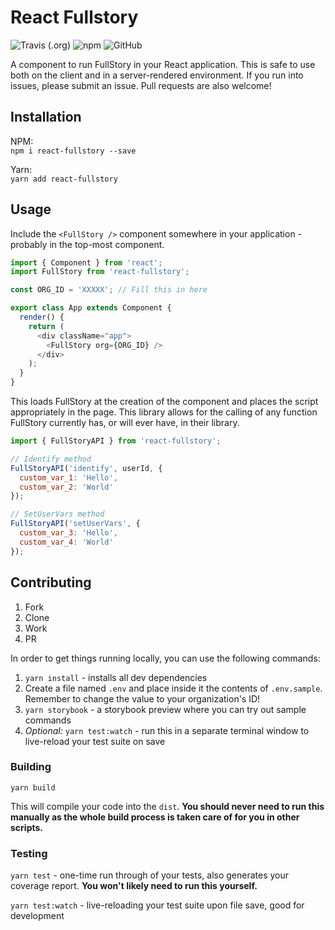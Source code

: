 # React Fullstory

![Travis (.org)](https://img.shields.io/travis/mnsht/react-fullstory.svg?color=green)
![npm](https://img.shields.io/npm/v/react-fullstory.svg?color=green)
![GitHub](https://img.shields.io/github/license/mnsht/react-fullstory.svg?color=green)

A component to run FullStory in your React application. This is safe to use both on the client and in a server-rendered environment. If you run into issues, please submit an issue. Pull requests are also welcome!

## Installation

NPM:<br />`npm i react-fullstory --save`

Yarn:<br />`yarn add react-fullstory`

## Usage

Include the `<FullStory />` component somewhere in your application - probably in the top-most component.

```js
import { Component } from 'react';
import FullStory from 'react-fullstory';

const ORG_ID = 'XXXXX'; // Fill this in here

export class App extends Component {
  render() {
    return (
      <div className="app">
        <FullStory org={ORG_ID} />
      </div>
    );
  }
}
```

This loads FullStory at the creation of the component and places the script appropriately in the page. This library allows for the calling of any function FullStory currently has, or will ever have, in their library.

```js
import { FullStoryAPI } from 'react-fullstory';

// Identify method
FullStoryAPI('identify', userId, {
  custom_var_1: 'Hello',
  custom_var_2: 'World'
});

// SetUserVars method
FullStoryAPI('setUserVars', {
  custom_var_3: 'Hello',
  custom_var_4: 'World'
});
```

## Contributing

1. Fork
2. Clone
3. Work
4. PR

In order to get things running locally, you can use the following commands:

1. `yarn install` - installs all dev dependencies
2. Create a file named `.env` and place inside it the contents of `.env.sample`. Remember to change the value to your organization's ID!
3. `yarn storybook` - a storybook preview where you can try out sample commands
4. _Optional:_ `yarn test:watch` - run this in a separate terminal window to live-reload your test suite on save

### Building

`yarn build`

This will compile your code into the `dist`. **You should never need to run this manually as the whole build process is taken care of for you in other scripts.**

### Testing

`yarn test` - one-time run through of your tests, also generates your coverage report. **You won't likely need to run this yourself.**

`yarn test:watch` - live-reloading your test suite upon file save, good for development
